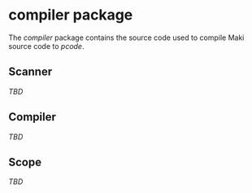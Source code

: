# compiler package

The _compiler_ package contains the source code used to compile Maki source code to _pcode_.

## Scanner
_TBD_

## Compiler
_TBD_

## Scope
_TBD_
